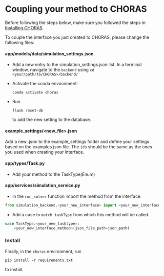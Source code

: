 # Coupling your method to CHORAS

Before following the steps below, make sure you followed the steps in [Installing CHORAS](./installing_choras.md).

To couple the interface you just created to CHORAS, please change the following files:

#### app/models/data/simulation_settings.json

- Add a new entry to the simulation_settings.json list.
In a terminal window, navigate to the `backend` using `cd <your/path/to/CHORAS>/backend/`
- Activate the conda environment:

  ```shell
  conda activate choras
  ```

- Run

  ```shell
  flask reset-db
  ```

  to add the new setting to the database.

#### example_settings/<new_file>.json

Add a new .json to the example_settings folder and define your settings based on the examples.json file. The `id`s should be the same as the ones you used when creating your interface.

#### app/types/Task.py

- Add your method to the TaskType(Enum)

#### app/services/simulation_service.py

- In the `run_solver` function import the method from the interface:

``` python
from simulation_backend.<your_new_interface> import <your_new_interface_method>
```

- Add a case to `match taskType` from which this method will be called.

``` python
case TaskType.<your_new_tasktype>:
    <your_new_interface_method>(json_file_path=json_path)
```

### Install

Finally, in the `choras` environment, run

``` shell
pip install -r requirements.txt
```

to install.
